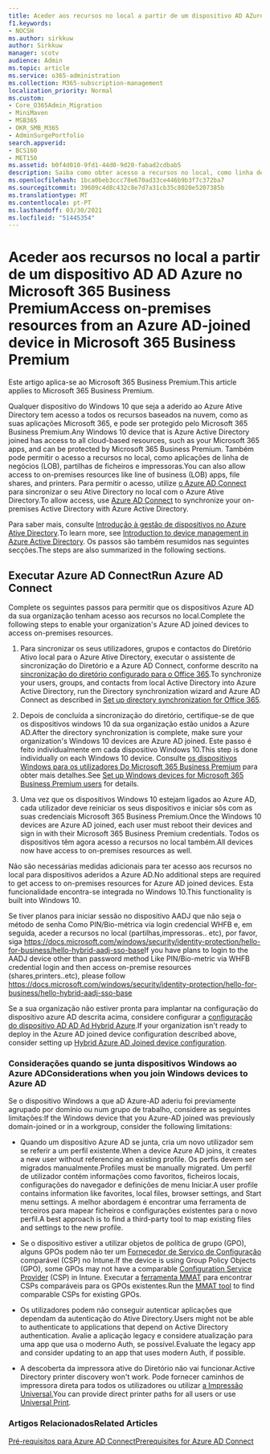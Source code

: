 ```yaml
---
title: Aceder aos recursos no local a partir de um dispositivo AD AZure ligado ao Microsoft 365 Business
f1.keywords:
- NOCSH
ms.author: sirkkuw
author: Sirkkuw
manager: scotv
audience: Admin
ms.topic: article
ms.service: o365-administration
ms.collection: M365-subscription-management
localization_priority: Normal
ms.custom:
- Core_O365Admin_Migration
- MiniMaven
- MSB365
- OKR_SMB_M365
- AdminSurgePortfolio
search.appverid:
- BCS160
- MET150
ms.assetid: b0f4d010-9fd1-44d0-9d20-fabad2cdbab5
description: Saiba como obter acesso a recursos no local, como linha de aplicações empresariais, partilhas de ficheiros e impressoras de um Azure Ative Directory que aderiu ao dispositivo Windows 10.
ms.openlocfilehash: 1bca0beb3ccc78e670ad33ce446b9b3f7c372ba7
ms.sourcegitcommit: 39609c4d8c432c8e7d7a31cb35c8020e5207385b
ms.translationtype: MT
ms.contentlocale: pt-PT
ms.lasthandoff: 03/30/2021
ms.locfileid: "51445354"
---
```

# <a name="access-on-premises-resources-from-an-azure-ad-joined-device-in-microsoft-365-business-premium"></a><span data-ttu-id="a6aa4-103">Aceder aos recursos no local a partir de um dispositivo AD AD Azure no Microsoft 365 Business Premium</span><span class="sxs-lookup"><span data-stu-id="a6aa4-103">Access on-premises resources from an Azure AD-joined device in Microsoft 365 Business Premium</span></span>

<span data-ttu-id="a6aa4-104">Este artigo aplica-se ao Microsoft 365 Business Premium.</span><span class="sxs-lookup"><span data-stu-id="a6aa4-104">This article applies to Microsoft 365 Business Premium.</span></span>

<span data-ttu-id="a6aa4-105">Qualquer dispositivo do Windows 10 que seja a aderido ao Azure Ative Directory tem acesso a todos os recursos baseados na nuvem, como as suas aplicações Microsoft 365, e pode ser protegido pelo Microsoft 365 Business Premium.</span><span class="sxs-lookup"><span data-stu-id="a6aa4-105">Any Windows 10 device that is Azure Active Directory joined has access to all cloud-based resources, such as your Microsoft 365 apps, and can be protected by Microsoft 365 Business Premium.</span></span> <span data-ttu-id="a6aa4-106">Também pode permitir o acesso a recursos no local, como aplicações de linha de negócios (LOB), partilhas de ficheiros e impressoras.</span><span class="sxs-lookup"><span data-stu-id="a6aa4-106">You can also allow access to on-premises resources like line of business (LOB) apps, file shares, and printers.</span></span> <span data-ttu-id="a6aa4-107">Para permitir o acesso, utilize [o Azure AD Connect](/azure/active-directory/connect/active-directory-aadconnect) para sincronizar o seu Ative Directory no local com o Azure Ative Directory.</span><span class="sxs-lookup"><span data-stu-id="a6aa4-107">To allow access, use [Azure AD Connect](/azure/active-directory/connect/active-directory-aadconnect) to synchronize your on-premises Active Directory with Azure Active Directory.</span></span> 

<span data-ttu-id="a6aa4-108">Para saber mais, consulte [Introdução à gestão de dispositivos no Azure Ative Directory](/azure/active-directory/device-management-introduction).</span><span class="sxs-lookup"><span data-stu-id="a6aa4-108">To learn more, see [Introduction to device management in Azure Active Directory](/azure/active-directory/device-management-introduction).</span></span>
<span data-ttu-id="a6aa4-109">Os passos são também resumidos nas seguintes secções.</span><span class="sxs-lookup"><span data-stu-id="a6aa4-109">The steps are also summarized in the following sections.</span></span>
 
## <a name="run-azure-ad-connect"></a><span data-ttu-id="a6aa4-110">Executar Azure AD Connect</span><span class="sxs-lookup"><span data-stu-id="a6aa4-110">Run Azure AD Connect</span></span>

<span data-ttu-id="a6aa4-111">Complete os seguintes passos para permitir que os dispositivos Azure AD da sua organização tenham acesso aos recursos no local.</span><span class="sxs-lookup"><span data-stu-id="a6aa4-111">Complete the following steps to enable your organization's Azure AD joined devices to access on-premises resources.</span></span>
  
1. <span data-ttu-id="a6aa4-112">Para sincronizar os seus utilizadores, grupos e contactos do Diretório Ativo local para o Azure Ative Directory, executar o assistente de sincronização do Diretório e a Azure AD Connect, conforme descrito na [sincronização do diretório configurado para o Office 365](../enterprise/set-up-directory-synchronization.md).</span><span class="sxs-lookup"><span data-stu-id="a6aa4-112">To synchronize your users, groups, and contacts from local Active Directory into Azure Active Directory, run the Directory synchronization wizard and Azure AD Connect as described in [Set up directory synchronization for Office 365](../enterprise/set-up-directory-synchronization.md).</span></span>
    
2. <span data-ttu-id="a6aa4-113">Depois de concluída a sincronização do diretório, certifique-se de que os dispositivos windows 10 da sua organização estão unidos a Azure AD.</span><span class="sxs-lookup"><span data-stu-id="a6aa4-113">After the directory synchronization is complete, make sure your organization's Windows 10 devices are Azure AD joined.</span></span> <span data-ttu-id="a6aa4-114">Este passo é feito individualmente em cada dispositivo Windows 10.</span><span class="sxs-lookup"><span data-stu-id="a6aa4-114">This step is done individually on each Windows 10 device.</span></span> <span data-ttu-id="a6aa4-115">Consulte [os dispositivos Windows para os utilizadores Do Microsoft 365 Business Premium](set-up-windows-devices.md) para obter mais detalhes.</span><span class="sxs-lookup"><span data-stu-id="a6aa4-115">See [Set up Windows devices for Microsoft 365 Business Premium users](set-up-windows-devices.md) for details.</span></span> 
    
3. <span data-ttu-id="a6aa4-116">Uma vez que os dispositivos Windows 10 estejam ligados ao Azure AD, cada utilizador deve reiniciar os seus dispositivos e iniciar sôs com as suas credenciais Microsoft 365 Business Premium.</span><span class="sxs-lookup"><span data-stu-id="a6aa4-116">Once the Windows 10 devices are Azure AD joined, each user must reboot their devices and sign in with their Microsoft 365 Business Premium credentials.</span></span> <span data-ttu-id="a6aa4-117">Todos os dispositivos têm agora acesso a recursos no local também.</span><span class="sxs-lookup"><span data-stu-id="a6aa4-117">All devices now have access to on-premises resources as well.</span></span>
    
<span data-ttu-id="a6aa4-118">Não são necessárias medidas adicionais para ter acesso aos recursos no local para dispositivos aderidos a Azure AD.</span><span class="sxs-lookup"><span data-stu-id="a6aa4-118">No additional steps are required to get access to on-premises resources for Azure AD joined devices.</span></span> <span data-ttu-id="a6aa4-119">Esta funcionalidade encontra-se integrada no Windows 10.</span><span class="sxs-lookup"><span data-stu-id="a6aa4-119">This functionality is built into Windows 10.</span></span> 

<span data-ttu-id="a6aa4-120">Se tiver planos para iniciar sessão no dispositivo AADJ que não seja o método de senha Como PIN/Bio-métrica via login credencial WHFB e, em seguida, aceder a recursos no local (partilhas,impressoras.. etc), por favor, siga https://docs.microsoft.com/windows/security/identity-protection/hello-for-business/hello-hybrid-aadj-sso-base</span><span class="sxs-lookup"><span data-stu-id="a6aa4-120">If you have plans to login to the AADJ device other than password method Like PIN/Bio-metric via WHFB credential login and then access on-premise resources (shares,printers..etc), please follow https://docs.microsoft.com/windows/security/identity-protection/hello-for-business/hello-hybrid-aadj-sso-base</span></span>
  
<span data-ttu-id="a6aa4-121">Se a sua organização não estiver pronta para implantar na configuração do dispositivo azure AD descrita acima, considere configurar a [configuração do dispositivo AD AD Ad Hybrid Azure](manage-windows-devices.md).</span><span class="sxs-lookup"><span data-stu-id="a6aa4-121">If your organization isn't ready to deploy in the Azure AD joined device configuration described above, consider setting up [Hybrid Azure AD Joined device configuration](manage-windows-devices.md).</span></span>
  
### <a name="considerations-when-you-join-windows-devices-to-azure-ad"></a><span data-ttu-id="a6aa4-122">Considerações quando se junta dispositivos Windows ao Azure AD</span><span class="sxs-lookup"><span data-stu-id="a6aa4-122">Considerations when you join Windows devices to Azure AD</span></span>

<span data-ttu-id="a6aa4-123">Se o dispositivo Windows a que aD Azure-AD aderiu foi previamente agrupado por domínio ou num grupo de trabalho, considere as seguintes limitações:</span><span class="sxs-lookup"><span data-stu-id="a6aa4-123">If the Windows device that you Azure-AD joined was previously domain-joined or in a workgroup, consider the following limitations:</span></span>
  
- <span data-ttu-id="a6aa4-124">Quando um dispositivo Azure AD se junta, cria um novo utilizador sem se referir a um perfil existente.</span><span class="sxs-lookup"><span data-stu-id="a6aa4-124">When a device Azure AD joins, it creates a new user without referencing an existing profile.</span></span> <span data-ttu-id="a6aa4-125">Os perfis devem ser migrados manualmente.</span><span class="sxs-lookup"><span data-stu-id="a6aa4-125">Profiles must be manually migrated.</span></span> <span data-ttu-id="a6aa4-126">Um perfil de utilizador contém informações como favoritos, ficheiros locais, configurações do navegador e definições de menu Iniciar.</span><span class="sxs-lookup"><span data-stu-id="a6aa4-126">A user profile contains information like favorites, local files, browser settings, and Start menu settings.</span></span> <span data-ttu-id="a6aa4-127">A melhor abordagem é encontrar uma ferramenta de terceiros para mapear ficheiros e configurações existentes para o novo perfil.</span><span class="sxs-lookup"><span data-stu-id="a6aa4-127">A best approach is to find a third-party tool to map existing files and settings to the new profile.</span></span>

- <span data-ttu-id="a6aa4-128">Se o dispositivo estiver a utilizar objetos de política de grupo (GPO), alguns GPOs podem não ter um [Fornecedor de Serviço de Configuração](/windows/configuration/provisioning-packages/how-it-pros-can-use-configuration-service-providers) comparável (CSP) no Intune.</span><span class="sxs-lookup"><span data-stu-id="a6aa4-128">If the device is using Group Policy Objects (GPO), some GPOs may not have a comparable [Configuration Service Provider](/windows/configuration/provisioning-packages/how-it-pros-can-use-configuration-service-providers) (CSP) in Intune.</span></span> <span data-ttu-id="a6aa4-129">Executar a [ferramenta MMAT](https://www.microsoft.com/download/details.aspx?id=45520) para encontrar CSPs comparáveis para os GPOs existentes.</span><span class="sxs-lookup"><span data-stu-id="a6aa4-129">Run the [MMAT tool](https://www.microsoft.com/download/details.aspx?id=45520) to find comparable CSPs for existing GPOs.</span></span>

- <span data-ttu-id="a6aa4-130">Os utilizadores podem não conseguir autenticar aplicações que dependam da autenticação do Ative Directory.</span><span class="sxs-lookup"><span data-stu-id="a6aa4-130">Users might not be able to authenticate to applications that depend on Active Directory authentication.</span></span> <span data-ttu-id="a6aa4-131">Avalie a aplicação legacy e considere atualização para uma app que usa o moderno Auth, se possível.</span><span class="sxs-lookup"><span data-stu-id="a6aa4-131">Evaluate the legacy app and consider updating to an app that uses modern Auth, if possible.</span></span>

- <span data-ttu-id="a6aa4-132">A descoberta da impressora ative do Diretório não vai funcionar.</span><span class="sxs-lookup"><span data-stu-id="a6aa4-132">Active Directory printer discovery won't work.</span></span> <span data-ttu-id="a6aa4-133">Pode fornecer caminhos de impressora direta para todos os utilizadores ou utilizar [a Impressão Universal.](/universal-print/)</span><span class="sxs-lookup"><span data-stu-id="a6aa4-133">You can provide direct printer paths for all users or use [Universal Print](/universal-print/).</span></span>

### <a name="related-articles"></a><span data-ttu-id="a6aa4-134">Artigos Relacionados</span><span class="sxs-lookup"><span data-stu-id="a6aa4-134">Related Articles</span></span>

[<span data-ttu-id="a6aa4-135">Pré-requisitos para Azure AD Connect</span><span class="sxs-lookup"><span data-stu-id="a6aa4-135">Prerequisites for Azure AD Connect</span></span>](https://docs.microsoft.com/azure/active-directory/hybrid/how-to-connect-install-prerequisites)
